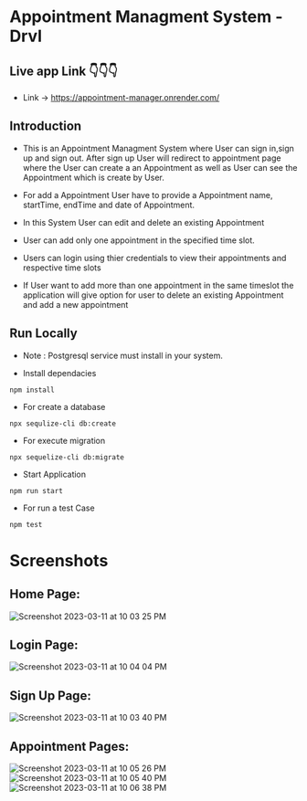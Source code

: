 # Appointment Managment System - Drvl

## Live app Link :point_down::point_down::point_down:

- Link -> https://appointment-manager.onrender.com/

## Introduction

- This is an Appointment Managment System where User can sign in,sign up and sign out. After sign up User will redirect to appointment page where the User can create a an Appointment as well as User can see the Appointment which is create by User.

- For add a Appointment User have to provide a Appointment name, startTime, endTime and date of Appointment.

- In this System User can edit and delete an existing Appointment

- User can add only one appointment in the specified time slot.

- Users can login using thier credentials to view their appointments and respective time slots

- If User want to add more than one appointment in the same timeslot the application will give option for user to
  delete an existing Appointment and add a new appointment

## Run Locally

- Note : Postgresql service must install in your system.

- Install dependacies

```
npm install
```

- For create a database

```
npx sequlize-cli db:create
```

- For execute migration

```
npx sequelize-cli db:migrate
```

- Start Application

```
npm run start
```

- For run a test Case

```
npm test
```

# Screenshots

## Home Page:
![Screenshot 2023-03-11 at 10 03 25 PM](https://user-images.githubusercontent.com/103437774/224496435-95177dbc-5252-4329-981c-7f0168e1f11a.png)

## Login Page:
![Screenshot 2023-03-11 at 10 04 04 PM](https://user-images.githubusercontent.com/103437774/224496460-7160fee4-21ba-4b7f-a838-54d28e90c2a2.png)

## Sign Up Page:
![Screenshot 2023-03-11 at 10 03 40 PM](https://user-images.githubusercontent.com/103437774/224496477-b9b2e238-6276-4d36-a1e6-0afc2c901bf1.png)

## Appointment Pages:
![Screenshot 2023-03-11 at 10 05 26 PM](https://user-images.githubusercontent.com/103437774/224496502-2ee7fc2e-72f8-4a3f-b46f-6fb842aa27b2.png)
![Screenshot 2023-03-11 at 10 05 40 PM](https://user-images.githubusercontent.com/103437774/224496512-45516943-83c9-4448-aaa3-a0a820463bf6.png)
![Screenshot 2023-03-11 at 10 06 38 PM](https://user-images.githubusercontent.com/103437774/224496533-d236333e-5406-40fc-bee0-60c39ebc91f8.png)

